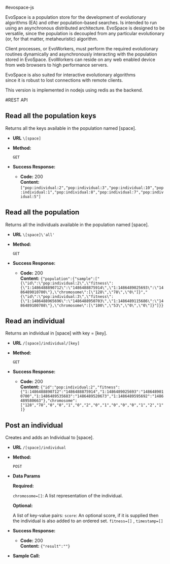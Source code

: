 #evospace-js

EvoSpace is a population store for the development of evolutionary algorithms (EA)
and other population-based searches.  Is intended to run using an asynchronous
distributed architecture.  EvoSpace is designed to be versatile, since the population is
decoupled from any particular evolutionary (or, for that matter, metaheuristic) algorithm.

Client processes, or EvoWorkers, must perform the required evolutionary 
routines dynamically and asynchronously interacting with the population stored in EvoSpace.
EvoWorkers can reside on any web enabled device from web browsers to high performance servers. 

EvoSpace is also suited for interactive evolutionary algorithms  
since it is robust to lost connections with remote clients. 

This version is implemented in nodejs using redis as the backend.


#REST API

## Read all the population keys
Returns all the keys available in the population named [space].

* **URL**
  `\[space]`

* **Method:**
  
  `GET` 
  
* **Success Response:**
  * **Code:** 200 <br />
    **Content:** `["pop:individual:2","pop:individual:3","pop:individual:10","pop:individual:1","pop:individual:8","pop:individual:7","pop:individual:5"]`
 

## Read all the population
Returns all the individuals available in the population named [space].

* **URL**
  `\[space]\'all'`

* **Method:**

  `GET`

* **Success Response:**
  * **Code:** 200 <br />
    **Content:** `{"population":{"sample":["{\"id\":\"pop:individual:2\",\"fitness\":{\"1:1486488890712\":\"1486488875914\",\"1:1486489025693\":\"1486489010700\"},\"chromosome\":[\"128\",\"78\",\"0\"]}","{\"id\":\"pop:individual:3\",\"fitness\":{\"1:1486488965696\":\"1486488950703\",\"1:1486489115686\":\"1486489100708\"},\"chromosome\":[\"100\",\"53\",\"0\",\"0\"]}"]}}`


## Read an individual
Returns an individual in [space] with key = [key].

* **URL**
  `/[space]/individual/[key]`

* **Method:**

  `GET`

* **Success Response:**
  * **Code:** 200 <br />
    **Content:** `{"id":"pop:individual:2","fitness":{"1:1486488890712":"1486488875914","1:1486489025693":"1486489010700","1:1486489535683":"1486489520673","1:1486489595692":"1486489580663"},"chromosome":["128","78","0","0","1","0","2","0","1","0","0","0","1","2","1"]}`


## Post an individual
Creates and adds an Individual to [space].

* **URL**
   `/[space]/individual`

* **Method:**

  `POST`

* **Data Params**

   **Required:**

   `chromosome=[]`: A list representation of the individual.

   **Optional:**

   A list of key-value pairs:
    `score`: An optional score, if it is supplied then the individual is also added
     to an ordered set.
    `fitness=[]` ,
    `timestamp=[]`



* **Success Response:**
  * **Code:** 200 <br />
    **Content:** `{"result":""}`

* **Sample Call:**

